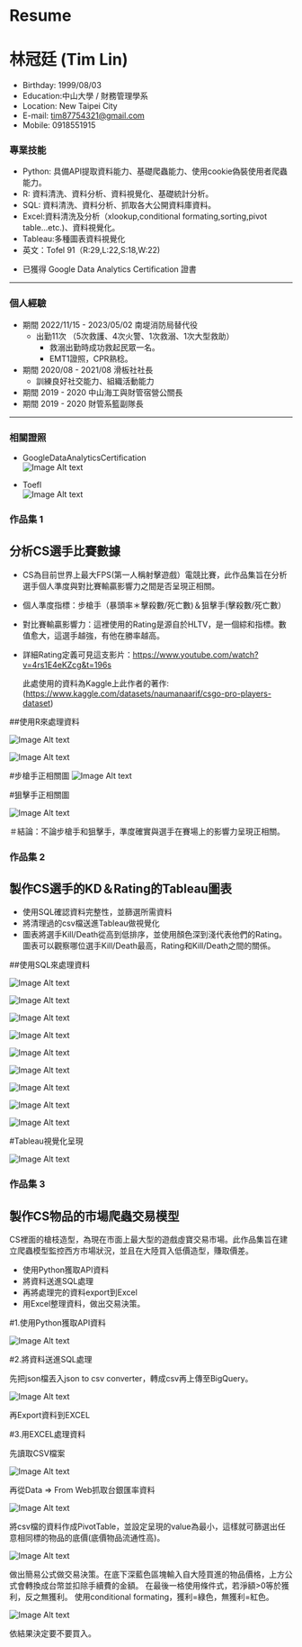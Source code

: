 # Resume
# 林冠廷 (Tim Lin) 
- Birthday: 1999/08/03
- Education:中山大學 / 財務管理學系
- Location: New Taipei City
- E-mail: tim87754321@gmail.com
- Mobile: 0918551915

### 專業技能
- Python: 具備API提取資料能力、基礎爬蟲能力、使用cookie偽裝使用者爬蟲能力。
- R: 資料清洗、資料分析、資料視覺化、基礎統計分析。
- SQL: 資料清洗、資料分析、抓取各大公開資料庫資料。
- Excel:資料清洗及分析（xlookup,conditional formating,sorting,pivot table...etc.)、資料視覺化。
- Tableau:多種圖表資料視覺化
- 英文：Tofel 91（R:29,L:22,S:18,W:22)

* 已獲得 Google Data Analytics Certification 證書
<hr>

### 個人經驗 
-  期間 2022/11/15 - 2023/05/02 南堤消防局替代役 <BR>
   * 出勤11次 （5次救護、4次火警、1次救溺、1次大型救助）
      * 救溺出勤時成功救起民眾一名。
      * EMT1證照，CPR熟稔。
-  期間 2020/08 - 2021/08 滑板社社長<BR>
   * 訓練良好社交能力、組織活動能力
-  期間 2019 - 2020 中山海工與財管宿營公關長<BR>
-  期間 2019 - 2020 財管系籃副隊長<BR>
<hr>
   
### 相關證照
 - GoogleDataAnalyticsCertification <BR>
 ![Image Alt text](https://github.com/KuanTimLin/images/blob/main/GoogleDataAnalytics.jpg)

 - Toefl <BR>
 ![Image Alt text](https://github.com/KuanTimLin/images/blob/main/托福PNG.png)
   

### 作品集 1
 ## 分析CS選手比賽數據
 - CS為目前世界上最大FPS(第一人稱射擊遊戲）電競比賽，此作品集旨在分析選手個人準度與對比賽輸贏影響力之間是否呈現正相關。
 - 個人準度指標：步槍手（暴頭率＊擊殺數/死亡數)＆狙擊手(擊殺數/死亡數）
 - 對比賽輸贏影響力：這裡使用的Rating是源自於HLTV，是一個綜和指標。數值愈大，這選手越強，有他在勝率越高。
 - 詳細Rating定義可見這支影片：https://www.youtube.com/watch?v=4rs1E4eKZcg&t=196s
   
   此處使用的資料為Kaggle上此作者的著作:(https://www.kaggle.com/datasets/naumanaarif/csgo-pro-players-dataset)
   
##使用R來處理資料

![Image Alt text](https://github.com/KuanTimLin/images/blob/main/R%20語言1.png)


![Image Alt text](https://github.com/KuanTimLin/images/blob/main/R語言2.png)


#步槍手正相關圖
![Image Alt text](https://github.com/KuanTimLin/images/blob/main/步槍手.JPG)

#狙擊手正相關圖

![Image Alt text](https://github.com/KuanTimLin/images/blob/main/狙擊手.JPG)

＃結論：不論步槍手和狙擊手，準度確實與選手在賽場上的影響力呈現正相關。

### 作品集 2
 ## 製作CS選手的KD＆Rating的Tableau圖表
 - 使用SQL確認資料完整性，並篩選所需資料
 - 將清理過的csv檔送進Tableau做視覺化
 - 圖表將選手Kill/Death從高到低排序，並使用顏色深到淺代表他們的Rating。圖表可以觀察哪位選手Kill/Death最高，Rating和Kill/Death之間的關係。

##使用SQL來處理資料

![Image Alt text](https://github.com/KuanTimLin/images/blob/main/SQL%201.png)


![Image Alt text](https://github.com/KuanTimLin/images/blob/main/SQL2.png)


![Image Alt text](https://github.com/KuanTimLin/images/blob/main/SQL3.png)


![Image Alt text](https://github.com/KuanTimLin/images/blob/main/SQL4.png)


![Image Alt text](https://github.com/KuanTimLin/images/blob/main/SQL5.png)


![Image Alt text](https://github.com/KuanTimLin/images/blob/main/SQL6.png)


![Image Alt text](https://github.com/KuanTimLin/images/blob/main/SQL7.png)


![Image Alt text](https://github.com/KuanTimLin/images/blob/main/SQL8.png)


![Image Alt text](https://github.com/KuanTimLin/images/blob/main/SQL9.png)


#Tableau視覺化呈現

![Image Alt text](https://github.com/KuanTimLin/images/blob/main/Tableau圖表.png)



### 作品集 3
 ## 製作CS物品的市場爬蟲交易模型
  CS裡面的槍枝造型，為現在市面上最大型的遊戲虛寶交易市場。此作品集旨在建立爬蟲模型監控西方市場狀況，並且在大陸買入低價造型，賺取價差。
 - 使用Python獲取API資料
 - 將資料送進SQL處理
 - 再將處理完的資料export到Excel
 - 用Excel整理資料，做出交易決策。

 #1.使用Python獲取API資料
 
 ![Image Alt text](https://github.com/KuanTimLin/images/blob/main/Python%20API.png)

 #2.將資料送進SQL處理
 
 先把json檔丟入json to csv converter，轉成csv再上傳至BigQuery。
 
  ![Image Alt text](https://github.com/KuanTimLin/images/blob/main/SQL%20API.png)
  
再Export資料到EXCEL





#3.用EXCEL處理資料

先讀取CSV檔案

![Image Alt text](https://github.com/KuanTimLin/images/blob/main/csv%E6%AA%94%E6%A1%88.png)

再從Data => From Web抓取台銀匯率資料

![Image Alt text](https://github.com/KuanTimLin/images/blob/main/%E5%8C%AF%E7%8E%87.png)


將csv檔的資料作成PivotTable，並設定呈現的value為最小，這樣就可篩選出任意相同標的物品的底價(底價物品流通性高)。

![Image Alt text](https://github.com/KuanTimLin/images/blob/main/pivot%20table%203.png)
  

做出簡易公式做交易決策。在底下深藍色區塊輸入自大陸買進的物品價格，上方公式會轉換成台幣並扣除手續費的金額。
在最後一格使用條件式，若淨額>0等於獲利，反之無獲利。
使用conditional formating，獲利=綠色，無獲利=紅色。


![Image Alt text](https://github.com/KuanTimLin/images/blob/main/pivottable%202.png)


依結果決定要不要買入。



 
